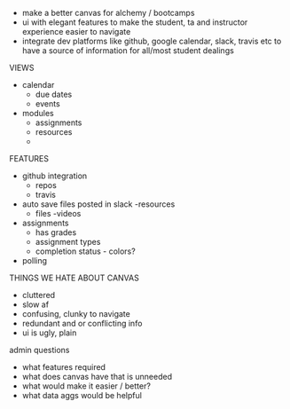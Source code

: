  - make a better canvas for alchemy / bootcamps
 - ui with elegant features to make the student, ta and instructor experience easier to navigate
 - integrate dev platforms like github, google calendar, slack, travis etc to have a source of information for all/most student dealings

VIEWS
- calendar
    - due dates
    - events
- modules
    - assignments
    - resources
    - 


FEATURES
- github integration
    - repos
    - travis
- auto save files posted in slack
-resources
    - files
    -videos
- assignments
    - has grades
    - assignment types
    - completion status - colors?
- polling



THINGS WE HATE ABOUT CANVAS
- cluttered
- slow af
- confusing, clunky to navigate
- redundant and or conflicting info
- ui is ugly, plain


admin questions
- what features required
- what does canvas have that is unneeded
- what would make it easier / better?
- what data aggs would be helpful
